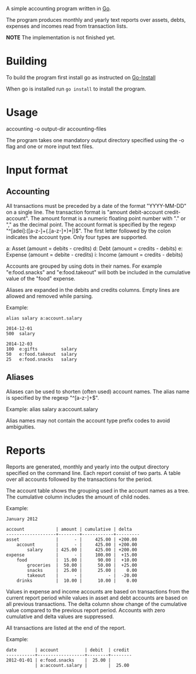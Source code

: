 A simple accounting program written in [Go](https://golang.org).

The program produces monthly and yearly text reports over assets, debts,
expenses and incomes read from transaction lists.

**NOTE** The implementation is not finished yet.

Building
========

To build the program first install go as instructed on
[Go-Install](https://golang.org/doc/install)

When go is installed run `go install` to install the program.

Usage
=====

accounting -o output-dir accounting-files

The program takes one mandatory output directory specified using the -o flag and
one or more input text files.

Input format
============

Accounting
----------

All transactions must be preceded by a date of the format "YYYY-MM-DD" on a
single line. The transaction format is "amount debit-account credit-account".
The amount format is a numeric floating point number with "." or "," as the
decimal point. The account format is specified by the regexp
"^[adei]:([a-z-]+(\.[a-z-]+)*|)$". The first letter followed by the colon
indicates the account type. Only four types are supported.

a: Asset   (amount = debits - credits)
d: Debt    (amount = credits - debits)
e: Expense (amount = debite - credits)
i: Income  (amount = credits - debits)

Accounts are grouped by using dots in their names. For example "e:food.snacks"
and "e:food.takeout" will both be included in the cumulative value of the "food"
expense.

Aliases are expanded in the debits and credits columns. Empty lines are allowed
and removed while parsing.

Example:

    alias salary a:account.salary

    2014-12-01
    500  salary

    2014-12-03
    100  e:gifts         salary
    50   e:food.takeout  salary
    25   e:food.snacks   salary

Aliases
-------

Aliases can be used to shorten (often used) account names. The alias name is
specified by the regexp "^[a-z-]+$".

Example:
    alias  salary  a:account.salary

Alias names may not contain the account type prefix codes to avoid ambiguities.

Reports
=======

Reports are generated, monthly and yearly into the output directory specified on
the command line. Each report consist of two parts. A table over all accounts
followed by the transactions for the period.

The account table shows the grouping used in the account names as a tree. The
cumulative column includes the amount of child nodes.

Example:

    January 2012

    account            | amount | cumulative | delta
    -------------------+--------+------------+---------
    asset              |      - |     425.00 | +200.00
        account        |      - |     425.00 | +200.00
            salary     | 425.00 |     425.00 | +200.00
    expense            |      - |     100.00 |  +15.00
        food           |  15.00 |      90.00 |  +10.00
            groceries  |  50.00 |      50.00 |  +25.00
            snacks     |  25.00 |      25.00 |    0.00
			takeout    |      - |          - |  -20.00
        drinks         |  10.00 |      10.00 |    0.00

Values in expense and income accounts are based on transactions from the current
report period while values in asset and debt accounts are based on all previous
transactions. The delta column show change of the cumulative value compared to
the previous report period. Accounts with zero cumulative and delta values are
suppressed.

All transactions are listed at the end of the report.

Example:

    date       | account          | debit  | credit
    -----------+------------------+--------+--------
    2012-01-01 | e:food.snacks    |  25.00 |
               | a:account.salary |        |  25.00
